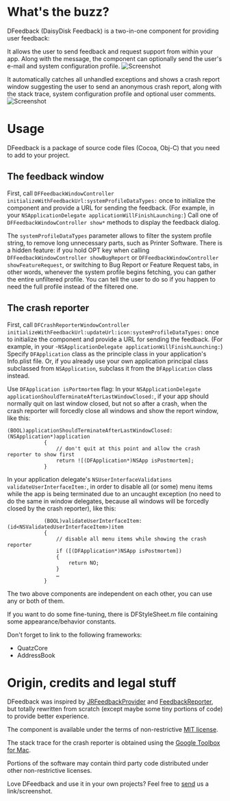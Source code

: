 # What's the buzz?

DFeedback (DaisyDisk Feedback) is a two-in-one component for providing user feedback:

It allows the user to send feedback and request support from within your app. Along with the message, the component can optionally send the user's e-mail and system configuration profile.
![Screenshot](http://f.cl.ly/items/0v3j0Y371q230s3n3b3J/DFeedback.png)

It automatically catches all unhandled exceptions and shows a crash report window suggesting the user to send an anonymous crash report, along with the stack trace, system configuration profile and optional user comments.
![Screenshot](http://f.cl.ly/items/3J291y25373q413C0N0x/DDFeedback_crash.png)

# Usage

DFeedback is a package of source code files (Cocoa, Obj-C) that you need to add to your project.

## The feedback window
First, call `DFFeedbackWindowController initializeWithFeedbackUrl:systemProfileDataTypes:` once to initialize the component and provide a URL for sending the feedback. (For example, in your `NSApplicationDelegate applicationWillFinishLaunching:`)
Call one of `DFFeedbackWindowController show*` methods to display the feedback dialog.

The `systemProfileDataTypes` parameter allows to filter the system profile string, to remove long unnecessary parts, such as Printer Software. There is a hidden feature: if you hold OPT key when calling `DFFeedbackWindowController showBugReport` or `DFFeedbackWindowController showFeatureRequest`, or switching to Bug Report or Feature Request tabs, in other words, whenever the system profile begins fetching, you can gather the entire unfiltered profile. You can tell the user to do so if you happen to need the full profile instead of the filtered one.

## The crash reporter
First, call `DFCrashReporterWindowController initializeWithFeedbackUrl:updateUrl:icon:systemProfileDataTypes:` once to initialize the component and provide a URL for sending the feedback. (For example, in your -`NSApplicationDelegate applicationWillFinishLaunching:`)
Specify `DFApplication` class as the principle class in your application's Info.plist file. Or, if you already use your own application principal class subclassed from `NSApplication`, subclass it from the `DFApplication` class instead. 

Use `DFApplication isPortmortem` flag:
In your `NSApplicationDelegate applicationShouldTerminateAfterLastWindowClosed:`, if your app should normally quit on last window closed, but not so after a crash, when the crash reporter will forcedly close all windows and show the report window, like this: 

    (BOOL)applicationShouldTerminateAfterLastWindowClosed:(NSApplication*)application
                {
                    // don't quit at this point and allow the crash reporter to show first
                    return ![(DFApplication*)NSApp isPostmortem];
                }

In your application delegate's `NSUserInterfaceValidations validateUserInterfaceItem:`, in order to disable all (or some) menu items while the app is being terminated due to an uncaught exception (no need to do the same in window delegates, because all windows will be forcedly closed by the crash reporter), like this:

                (BOOL)validateUserInterfaceItem:(id<NSValidatedUserInterfaceItem>)item
                {
                    // disable all menu items while showing the crash reporter
                    if ([(DFApplication*)NSApp isPostmortem])
                    {
                        return NO;
                    }
                    …
                }


The two above components are independent on each other, you can use any or both of them.

If you want to do some fine-tuning, there is DFStyleSheet.m file containing some appearance/behavior constants.

Don't forget to link to the following frameworks:
- QuatzCore
- AddressBook

# Origin, credits and legal stuff

DFeedback was inspired by [JRFeedbackProvider](https://github.com/rentzsch/jrfeedbackprovider) and [FeedbackReporter](https://github.com/tcurdt/feedbackreporter), but totally rewritten from scratch (except maybe some tiny portions of code) to provide better experience.

The component is available under the terms of non-restrictive [MIT license](http://en.wikipedia.org/wiki/MIT_License).

The stack trace for the crash reporter is obtained using the [Google Toolbox for Mac](http://code.google.com/p/google-toolbox-for-mac/).

Portions of the software may contain third party code distributed under other non-restrictive licenses.

Love DFeedback and use it in your own projects? Feel free to [send](http://www.daisydiskapp.com/support.php) us a link/screenshot.
